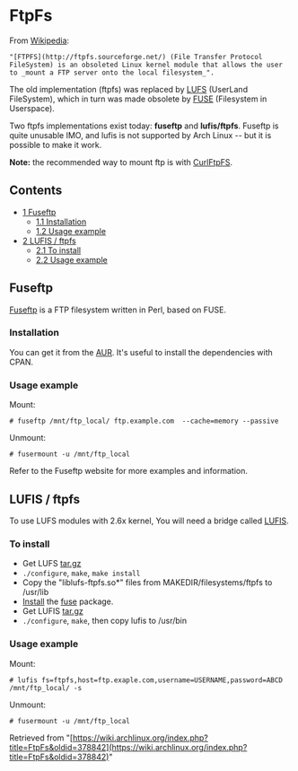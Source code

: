# FtpFs

From [Wikipedia](http://en.wikipedia.org/wiki/FTPFS):

	"[FTPFS](http://ftpfs.sourceforge.net/) (File Transfer Protocol FileSystem) is an obsoleted Linux kernel module that allows the user to _mount a FTP server onto the local filesystem_".

The old implementation (ftpfs) was replaced by [LUFS](http://lufs.sourceforge.net/) (UserLand FileSystem), which in turn was made obsolete by [FUSE](http://fuse.sourceforge.net/) (Filesystem in Userspace).

Two ftpfs implementations exist today: **fuseftp** and **lufis/ftpfs**. Fuseftp is quite unusable IMO, and lufis is not supported by Arch Linux -- but it is possible to make it work.

**Note:** the recommended way to mount ftp is with [CurlFtpFS](/index.php/CurlFtpFS "CurlFtpFS").

## Contents

*   [1 Fuseftp](#Fuseftp)
    *   [1.1 Installation](#Installation)
    *   [1.2 Usage example](#Usage_example)
*   [2 LUFIS / ftpfs](#LUFIS_.2F_ftpfs)
    *   [2.1 To install](#To_install)
    *   [2.2 Usage example](#Usage_example_2)

## Fuseftp

[Fuseftp](http://freshmeat.net/projects/fuseftp/) is a FTP filesystem written in Perl, based on FUSE.

### Installation

You can get it from the [AUR](https://aur.archlinux.org/packages.php?do_Details=1&ID=3069). It's useful to install the dependencies with CPAN.

### Usage example

Mount:

```
# fuseftp /mnt/ftp_local/ ftp.example.com  --cache=memory --passive

```

Unmount:

```
# fusermount -u /mnt/ftp_local

```

Refer to the Fuseftp website for more examples and information.

## LUFIS / ftpfs

To use LUFS modules with 2.6x kernel, You will need a bridge called [LUFIS](http://sourceforge.net/project/showfiles.php?group_id=121684&package_id=132803).

### To install

*   Get LUFS [tar.gz](http://prdownloads.sourceforge.net/lufs/lufs-0.9.7.tar.gz?download)
*   `./configure`, `make`, `make install`
*   Copy the "liblufs-ftpfs.so*" files from MAKEDIR/filesystems/ftpfs to /usr/lib
*   [Install](/index.php/Install "Install") the [fuse](https://www.archlinux.org/packages/?name=fuse) package.
*   Get LUFIS [tar.gz](http://prdownloads.sourceforge.net/fuse/lufis-0.3.tar.gz?download)
*   `./configure`, `make`, then copy lufis to /usr/bin

### Usage example

Mount:

```
# lufis fs=ftpfs,host=ftp.exaple.com,username=USERNAME,password=ABCD /mnt/ftp_local/ -s

```

Unmount:

```
# fusermount -u /mnt/ftp_local

```

Retrieved from "[https://wiki.archlinux.org/index.php?title=FtpFs&oldid=378842](https://wiki.archlinux.org/index.php?title=FtpFs&oldid=378842)"